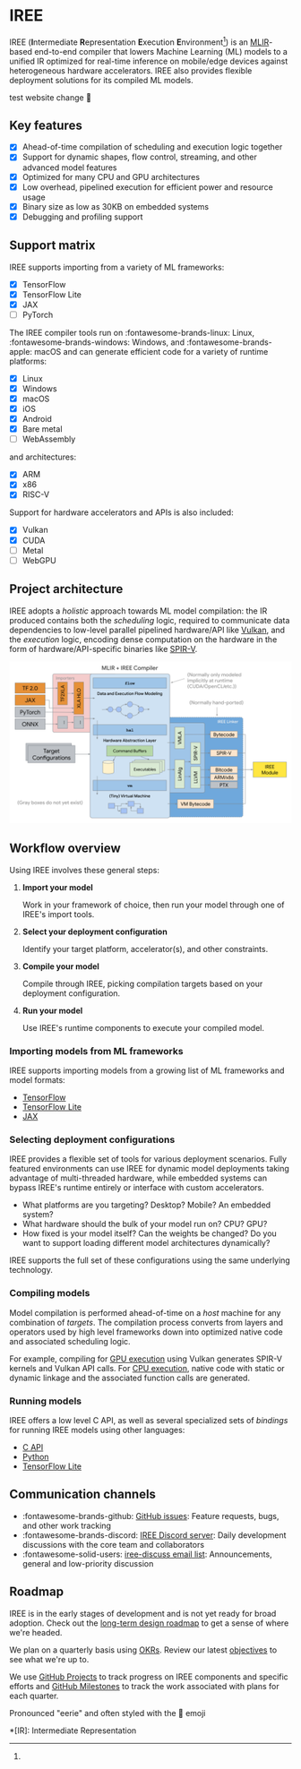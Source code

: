 # IREE

IREE (**I**ntermediate **R**epresentation **E**xecution **E**nvironment[^1]) is
an [MLIR](https://mlir.llvm.org/)-based end-to-end compiler that lowers Machine
Learning (ML) models to a unified IR optimized for real-time inference on
mobile/edge devices against heterogeneous hardware accelerators. IREE also
provides flexible deployment solutions for its compiled ML models.

test website change :eyes:

## Key features

- [x] Ahead-of-time compilation of scheduling and execution logic together
- [x] Support for dynamic shapes, flow control, streaming, and other advanced
      model features
- [x] Optimized for many CPU and GPU architectures
- [x] Low overhead, pipelined execution for efficient power and resource usage
- [x] Binary size as low as 30KB on embedded systems
- [x] Debugging and profiling support

## Support matrix

IREE supports importing from a variety of ML frameworks:

- [x] TensorFlow
- [x] TensorFlow Lite
- [x] JAX
- [ ] PyTorch
<!-- - [ ] ONNX -->

The IREE compiler tools run on :fontawesome-brands-linux: Linux,
:fontawesome-brands-windows: Windows, and :fontawesome-brands-apple: macOS
and can generate efficient code for a variety of runtime platforms:

- [x] Linux
- [x] Windows
- [x] macOS
- [x] iOS
- [x] Android
- [x] Bare metal
- [ ] WebAssembly

and architectures:

- [x] ARM
- [x] x86
- [x] RISC-V

Support for hardware accelerators and APIs is also included:

- [x] Vulkan
- [x] CUDA
- [ ] Metal
- [ ] WebGPU

## Project architecture

IREE adopts a _holistic_ approach towards ML model compilation: the IR produced
contains both the _scheduling_ logic, required to communicate data dependencies
to low-level parallel pipelined hardware/API like
[Vulkan](https://www.khronos.org/vulkan/), and the _execution_ logic, encoding
dense computation on the hardware in the form of hardware/API-specific binaries
like [SPIR-V](https://www.khronos.org/spir/).

<!-- TODO(scotttodd): text borders so this is easier to read on dark backgrounds -->
<!-- TODO(scotttodd): use the same .svg as the README (point README at this path) -->
![IREE Architecture](assets/images/iree_architecture.svg)

## Workflow overview

Using IREE involves these general steps:

1. **Import your model**

    Work in your framework of choice, then run your model through one of IREE's
    import tools.

2. **Select your deployment configuration**

    Identify your target platform, accelerator(s), and other constraints.

3. **Compile your model**

    Compile through IREE, picking compilation targets based on your
    deployment configuration.

4. **Run your model**

    Use IREE's runtime components to execute your compiled model.

### Importing models from ML frameworks

IREE supports importing models from a growing list of ML frameworks and model
formats:

* [TensorFlow](ml-frameworks/tensorflow.md)
* [TensorFlow Lite](ml-frameworks/tensorflow-lite.md)
* [JAX](ml-frameworks/jax.md)

### Selecting deployment configurations

IREE provides a flexible set of tools for various deployment scenarios.
Fully featured environments can use IREE for dynamic model deployments taking
advantage of multi-threaded hardware, while embedded systems can bypass IREE's
runtime entirely or interface with custom accelerators.

* What platforms are you targeting? Desktop? Mobile? An embedded system?
* What hardware should the bulk of your model run on? CPU? GPU?
* How fixed is your model itself? Can the weights be changed? Do you want
  to support loading different model architectures dynamically?

IREE supports the full set of these configurations using the same underlying
technology.

### Compiling models

Model compilation is performed ahead-of-time on a _host_ machine for any
combination of _targets_. The compilation process converts from layers and
operators used by high level frameworks down into optimized native code and
associated scheduling logic.

For example, compiling for
[GPU execution](deployment-configurations/gpu-vulkan.md) using Vulkan generates
SPIR-V kernels and Vulkan API calls. For
[CPU execution](deployment-configurations/cpu-dylib.md), native code with
static or dynamic linkage and the associated function calls are generated.

### Running models

IREE offers a low level C API, as well as several specialized sets of
_bindings_ for running IREE models using other languages:

* [C API](bindings/c-api.md)
* [Python](bindings/python.md)
* [TensorFlow Lite](bindings/tensorflow-lite.md)

## Communication channels

*   :fontawesome-brands-github:
    [GitHub issues](https://github.com/google/iree/issues): Feature requests,
    bugs, and other work tracking
*   :fontawesome-brands-discord:
    [IREE Discord server](https://discord.gg/26P4xW4): Daily development
    discussions with the core team and collaborators
*   :fontawesome-solid-users: [iree-discuss email list](https://groups.google.com/forum/#!forum/iree-discuss):
    Announcements, general and low-priority discussion

## Roadmap

IREE is in the early stages of development and is not yet ready for broad
adoption. Check out the
[long-term design roadmap](https://github.com/google/iree/blob/main/docs/design_roadmap.md)
to get a sense of where we're headed.

We plan on a quarterly basis using [OKRs](https://en.wikipedia.org/wiki/OKR).
Review our latest
[objectives](https://github.com/google/iree/blob/main/docs/objectives.md) to
see what we're up to.

We use [GitHub Projects](https://github.com/google/iree/projects) to track
progress on IREE components and specific efforts and
[GitHub Milestones](https://github.com/google/iree/milestones) to track the
work associated with plans for each quarter.

[^1]:
  Pronounced "eerie" and often styled with the :ghost: emoji

*[IR]: Intermediate Representation
